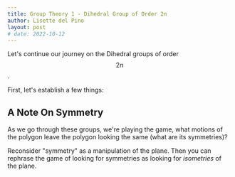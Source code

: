 ```yaml
---
title: Group Theory 1 - Dihedral Group of Order 2n
author: Lisette del Pino
layout: post
# date: 2022-10-12
---
```


<script type="text/javascript" async
  src="https://cdn.mathjax.org/mathjax/latest/MathJax.js?config=TeX-MML-AM_CHTML">
</script>

Let's continue our journey on the Dihedral groups of order $$2n$$.

First, let's establish a few things:

## A Note On Symmetry

As we go through these groups, we're playing the game, what motions of the polygon leave the polygon looking the same (what are its symmetries)?

Reconsider "symmetry" as a manipulation of the plane. Then you can rephrase the game of looking for symmetries as looking for *isometries* of the plane. 



